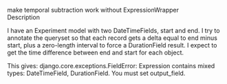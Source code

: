make temporal subtraction work without ExpressionWrapper  
Description

I have an Experiment model with two DateTimeFields, start and end. I try to annotate the queryset so that each record gets a delta equal to end minus start, plus a zero-length interval to force a DurationField result. I expect to get the time difference between end and start for each object.

This gives:
django.core.exceptions.FieldError: Expression contains mixed types: DateTimeField, DurationField. You must set output_field.